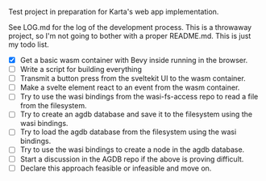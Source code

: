 Test project in preparation for Karta's web app implementation.

See LOG.md for the log of the development process. This is a throwaway project, so I'm not going to bother with a proper README.md. This is just my todo list. 

* [x] Get a basic wasm container with Bevy inside running in the browser.
* [ ] Write a script for building everything 
* [ ] Transmit a button press from the sveltekit UI to the wasm container.
* [ ] Make a svelte element react to an event from the wasm container.
* [ ] Try to use the wasi bindings from the wasi-fs-access repo to read a file from the filesystem.
* [ ] Try to create an agdb database and save it to the filesystem using the wasi bindings.
* [ ] Try to load the agdb database from the filesystem using the wasi bindings.
* [ ] Try to use the wasi bindings to create a node in the agdb database.
* [ ] Start a discussion in the AGDB repo if the above is proving difficult. 
* [ ] Declare this approach feasible or infeasible and move on. 